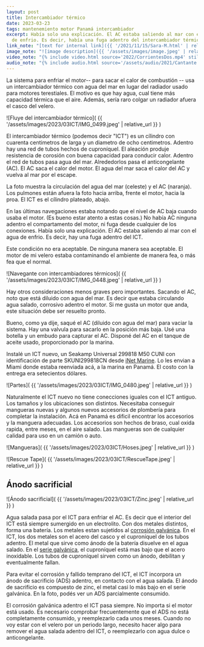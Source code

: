 ```yaml
---
layout: post
title: Intercambiador térmico
date: 2023-03-23
tags: mantenemiento motor Panamá intercambiador
excerpt: Había solo una explicación. El AC estaba saliendo al mar con el agua
  de enfrio. Es decir, había una fuga adentro del intercambiador térmico.
link_note: "[text for internal link]({{ '/2021/11/15/Sara-M.html' | relative_url }})"
image_note: "![image description]({{ '/assets/images/image.jpeg' | relative_url }})"
video_note: "{% include video.html source='2022/CorrientesDos.mp4' still='2022/CostaRica/CorrientesUno.png' }%"
audio_note: "{% include audio.html source='/assets/audio/2021/Cantante.m4a' %}"
---
```


La sistema para enfriar el motor-- para sacar el calor de combustión
-- usa un intercambiador térmico con agua del mar en lugar del radiador
usado para motores terestiales.
El motivo es que hay agua, cual tiene más capacidad térmica que el aire.
Además, sería raro colgar un radiador afuera el casco del velero.

![Fluye del intercambiador térmico](
  {{ '/assets/images/2023/03ICT/IMG_0499.jpeg' | relative_url }}
)

El intercambiador térmico (podemos decir "ICT") es un cílindro con cuarenta
centimetros de larga y un diametro de ocho centimetros. Adentro hay una
red de tubos hechos de cuproníquel. El aleación produje resistencia
de corosión con buena capacidad para conducir calor. Adentro el red de
tubos pasa agua del mar. Alrededorlos pasa el anticongelante (AC). El AC saca
el calor del motor. El agua del mar saca el calor del AC y vuelva al mar por el
escape.

La foto muestra la circulación del agua del mar (celeste) y el AC (naranja).
Los pulmones están afuera la foto hacia arriba, frente el motor, hacia la
proa. El ICT es el cílindro plateado, abajo.

En las últimas navegaciones estaba notando que el nivel de AC
baja cuando usaba el motor. (Es bueno estar atento a estas cosas.) No había
AC ninguna adentro el compartamento del motor, ni fuga desde
cualquier de los conexiones. Había solo una explicación. El AC
estaba saliendo al mar con el agua de enfrio. Es decir, hay una fuga adentro
del ICT.

Este condición no era aceptable. De ninguna manera sea aceptable. El motor
de mi velero estaba contaminando el ambiente de manera fea, o más fea que
el normal.

![Navegante con intercambiadores térmicos](
  {{ '/assets/images/2023/03ICT/IMG_0448.jpeg' | relative_url }}
)

Hay otros consideraciones menos graves pero importantes. Sacando el AC, noto
que está diluido con agua del mar. Es decir que estaba circulando agua
salado, corrosivo adentro el motor. Si me gusta un motor que anda, este
situación debe ser resuelto pronto.

Bueno, como ya dije, saqué el AC (diluido con agua del mar) para vaciar la
sistema. Hay una valvula para sacarlo en la posición más baja. Usé una
botella y un embudo para capturar el AC. Disponé del AC en el tanque de
aceite usado, proporcionado por la marina.

Instalé un ICT nuevo, un Seakamp Universal 299818 M50 CUNI con identificación
de parte SKUNI299818CN desde [iNet Marine][inet]. Lo les envian a Miami donde
estaba reenviada acá, a la marina en Panamá. El costo con la entrega era
setecientos dólares.

![Partes](
  {{ '/assets/images/2023/03ICT/IMG_0480.jpeg' | relative_url }}
)

Naturalmente el ICT nuevo no tiene conecciones iguales con el ICT antiguo.
Los tamaños y los ubicaciones son distintos. Necesitaba conseguir mangueras
nuevas y algunos nuevos accesorios de plombería para completar la
instalación. Acá en Panamá es dificil encontrar los accesorios y la manguera
adecuadas. Los accesorios son hechos de braso, cual oxida rapida, entre meses,
en el aire salado. Las mangueras son de cualquier calidad para uso en un camión
o auto.

![Mangueras](
  {{ '/assets/images/2023/03ICT/Hoses.jpeg' | relative_url }}
)

![Rescue Tape](
  {{ '/assets/images/2023/03ICT/RescueTape.jpeg' | relative_url }}
)

## Ánodo sacrificial

![Ánodo sacrificial](
  {{ '/assets/images/2023/03ICT/Zinc.jpeg' | relative_url }}
)

Agua salada pasa por el ICT para enfriar el AC. Es decir que el interior
del ICT está siempre sumergido en un electrolito. Con dos metales distintos,
forma una batería. Los metales estan sujetidos al [corrosión galvánica][cg].
En el ICT, los dos metales son el acero del casco y el cuproníquel de los tubos
adentro. El metal que sirve como ánodo de la batería disuelve en el agua
salado. En el [serie galvánica][serie], el cuproníquel está mas bajo que el
acero inoxidable. Los tubos de cuproníquel sirven como un ánodo, debilitan y
eventualmente fallan.

Para evitar el corrosión y fallido temprano del ICT, el ICT incorpora
un ánodo de sacrificio (ADS) adentro, en contacto con el agua salada. El ánodo
de sacrificio es compuesto de zinc, el metal casi lo más bajo en el
serie galvánica. En la foto, podés ver un ADS parcialmente consumido.

El corrosión galvánica adentro el ICT pasa siempre. No importa si el motor
está usado. Es necesario comprobar frecuentemente que el ADS no está
completamente consumido, y reemplezarlo cada unos meses. Cuando no voy
estar con el velero por un periodo largo, necesito hacer algo para
remover el agua salada adentro del ICT, o reemplezarlo con agua dulce o
anticongelante.

[inet]: https://inetmarine.com/skuni299818cnheatexchangercuni.aspx
[cg]: https://es.wikipedia.org/wiki/Corrosi%C3%B3n_galv%C3%A1nica
[serie]: https://es.wikipedia.org/wiki/Serie_galv%C3%A1nica

